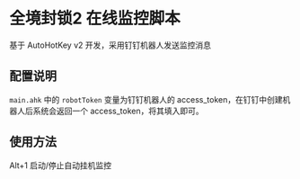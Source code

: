 # 全境封锁2 在线监控脚本

基于 AutoHotKey v2 开发，采用钉钉机器人发送监控消息

## 配置说明

`main.ahk` 中的 `robotToken` 变量为钉钉机器人的 access_token，在钉钉中创建机器人后系统会返回一个 access_token，将其填入即可。

## 使用方法

Alt+1 启动/停止自动挂机监控
